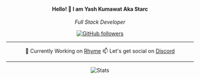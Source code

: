 <div align="center">

<h4>Hello! 👋 I am Yash Kumawat Aka Starc</h4>
<p><em>Full Stack Developer</em></p>

[![GitHub followers](https://img.shields.io/github/followers/starc07?label=Follow&style=social)](https://github.com/starc07)

----
  
  🔭 Currently Working on [Rhyme](https://github.com/rhyme)
  📫 Let's get social on [Discord](https://discord.gg/indieHQ)
  
----

![Stats](https://github-readme-stats.vercel.app/api?username=starc07&count_private=true&show_icons=true&theme=dracula)
</div>
